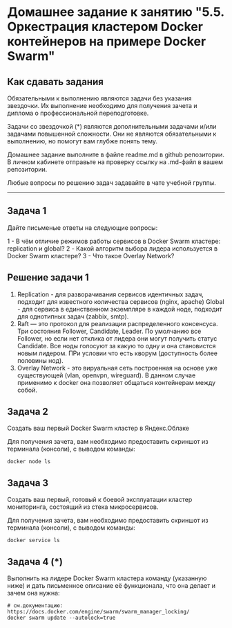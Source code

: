 # Домашнее задание к занятию "5.5. Оркестрация кластером Docker контейнеров на примере Docker Swarm"

## Как сдавать задания

Обязательными к выполнению являются задачи без указания звездочки. Их выполнение необходимо для получения зачета и диплома о профессиональной переподготовке.

Задачи со звездочкой (*) являются дополнительными задачами и/или задачами повышенной сложности. Они не являются обязательными к выполнению, но помогут вам глубже понять тему.

Домашнее задание выполните в файле readme.md в github репозитории. В личном кабинете отправьте на проверку ссылку на .md-файл в вашем репозитории.

Любые вопросы по решению задач задавайте в чате учебной группы.

---

## Задача 1

Дайте письменые ответы на следующие вопросы:

1 - В чём отличие режимов работы сервисов в Docker Swarm кластере: replication и global?
2 - Какой алгоритм выбора лидера используется в Docker Swarm кластере?
3 - Что такое Overlay Network?
## Решение задачи 1
1. Replication - для разворачивания сервисов идентичных задач, подходит для известного количества сервисов (nginx, apache)
   Global - для сервиса в единственном экземпляре в каждой ноде, подходит для однотипных задач (zabbix, smtp).
2. Raft — это протокол для реализации распределенного консенсуса. Три состояния Follower, Candidate, Leader. По умолчанию все Follower, но если нет отклика от лидера они могут получить статус Candidate. Все ноды голосуют за какую то одну и она становистся новым лидером. ПРи условии что есть кворум (доступность более половины нод).
3. Overlay Network - это вируальная сеть построенная на основе уже существующей (vlan, openvpn, wireguard). В данном случае применимо к docker она позволяет общаться контейнерам между собой.
## Задача 2

Создать ваш первый Docker Swarm кластер в Яндекс.Облаке

Для получения зачета, вам необходимо предоставить скриншот из терминала (консоли), с выводом команды:
```
docker node ls
```

## Задача 3

Создать ваш первый, готовый к боевой эксплуатации кластер мониторинга, состоящий из стека микросервисов.

Для получения зачета, вам необходимо предоставить скриншот из терминала (консоли), с выводом команды:
```
docker service ls
```

## Задача 4 (*)

Выполнить на лидере Docker Swarm кластера команду (указанную ниже) и дать письменное описание её функционала, что она делает и зачем она нужна:
```
# см.документацию: https://docs.docker.com/engine/swarm/swarm_manager_locking/
docker swarm update --autolock=true
```


